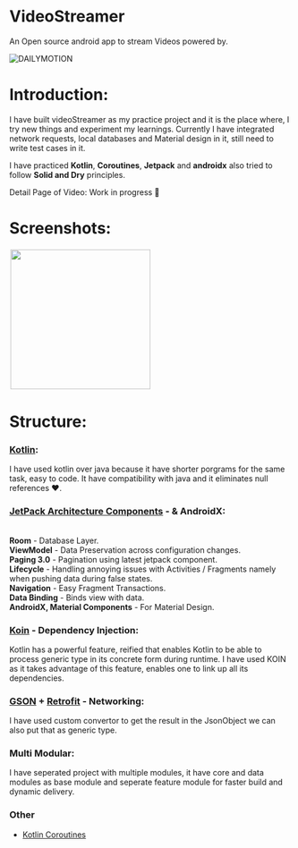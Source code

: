 # VideoStreamer 

An Open source android app to stream Videos powered by.

![](https://theme.zdassets.com/theme_assets/25476/12654f8b32c6637f780caf6bd6855e81531d13b0.png "DAILYMOTION")

Introduction:
=====

I have built videoStreamer as my practice project and it is the place where, I try new things and experiment my learnings.
Currently I have integrated network requests, local databases and Material design in it, still need to write test cases in it.

I have practiced **Kotlin**, **Coroutines**, **Jetpack** and **androidx** also tried to follow **Solid and Dry** principles.

Detail Page of Video: Work in progress :construction:

Screenshots: 
======
<p>
  <img src="https://i.imgur.com/Froxney.jpg" width="250" style="margin:2px"/>
</p>

Structure: 
=======

### [Kotlin](https://kotlinlang.org/):
I have used kotlin over java because it have shorter porgrams for the same task, easy to code. It have compatibility with java and it eliminates null references :heart:.

### [JetPack Architecture Components](https://developer.android.com/jetpack) - & AndroidX:
<br>**Room** - Database Layer.
<br>**ViewModel** - Data Preservation across configuration changes.
<br>**Paging 3.0** - Pagination using latest jetpack component.
<br>**Lifecycle** - Handling annoying issues with Activities / Fragments namely when pushing data during false states.
<br>**Navigation** - Easy Fragment Transactions.
<br>**Data Binding** - Binds view with data.
<br>**AndroidX, Material Components** - For Material Design.

### [Koin](https://insert-koin.io/) - Dependency Injection:
Kotlin has a powerful feature, reified that enables Kotlin to be able to process generic type in its concrete form during runtime.
I have used KOIN as it takes advantage of this feature, enables one to link up all its dependencies.

### [GSON](https://github.com/google/gson) + [Retrofit](https://square.github.io/retrofit/) - Networking:
I have used custom convertor to get the result in the JsonObject we can also put that as generic type.

### Multi Modular:
I have seperated project with multiple modules, it have core and data modules as base module and seperate feature module for faster build and dynamic delivery.

### Other
- [Kotlin Coroutines](https://kotlinlang.org/docs/reference/coroutines-overview.html)






